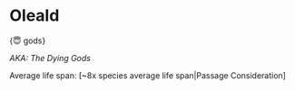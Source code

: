 # Oleald

{😇 gods}

*AKA: The Dying Gods*

Average life span: [~8x species average life span|Passage Consideration]
